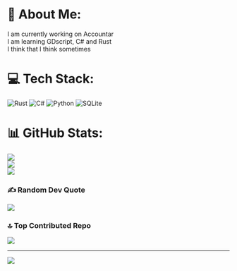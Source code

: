 # 💫 About Me:
I am currently working on Accountar<br>I am learning GDscript, C# and Rust<br>I think that I think sometimes


# 💻 Tech Stack:
![Rust](https://img.shields.io/badge/rust-%23000000.svg?style=plastic&logo=rust&logoColor=white) ![C#](https://img.shields.io/badge/c%23-%23239120.svg?style=plastic&logo=csharp&logoColor=white) ![Python](https://img.shields.io/badge/python-3670A0?style=plastic&logo=python&logoColor=ffdd54) ![SQLite](https://img.shields.io/badge/sqlite-%2307405e.svg?style=plastic&logo=sqlite&logoColor=white)
# 📊 GitHub Stats:
![](https://github-readme-stats.vercel.app/api?username=Pancaakeman&theme=gruvbox&hide_border=false&include_all_commits=true&count_private=true)<br/>
![](https://nirzak-streak-stats.vercel.app/?user=Pancaakeman&theme=gruvbox&hide_border=false)<br/>
![](https://github-readme-stats.vercel.app/api/top-langs/?username=Pancaakeman&theme=gruvbox&hide_border=false&include_all_commits=true&count_private=true&layout=compact)

### ✍️ Random Dev Quote
![](https://quotes-github-readme.vercel.app/api?type=vetical&theme=radical)

### 🔝 Top Contributed Repo
![](https://github-contributor-stats.vercel.app/api?username=Pancaakeman&limit=5&theme=dark&combine_all_yearly_contributions=true)

---
[![](https://visitcount.itsvg.in/api?id=Pancaakeman&icon=0&color=0)](https://visitcount.itsvg.in)

<!-- Proudly created with GPRM ( https://gprm.itsvg.in ) -->
